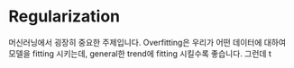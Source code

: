 # Regularization
머신러닝에서 굉장히 중요한 주제입니다. 
Overfitting은 우리가 어떤 데이터에 대하여 모델을 fitting 시키는데, general한 trend에 fitting 시킬수록 좋습니다. 그런데 t
<!--stackedit_data:
eyJoaXN0b3J5IjpbMTMzMjkxMzE4Myw5Mzg0NzMzMDhdfQ==
-->